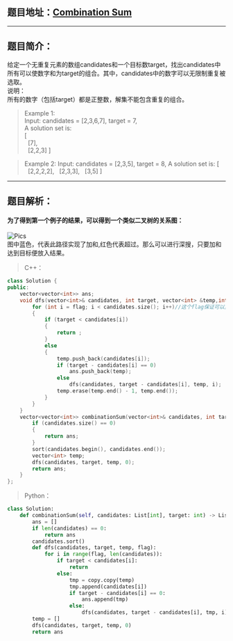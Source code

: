 ## 题目地址：[Combination Sum](https://leetcode.com/problems/combination-sum/)
---
## 题目简介：  
给定一个无重复元素的数组candidates和一个目标数target，找出candidates中所有可以使数字和为target的组合。其中，candidates中的数字可以无限制重复被选取。   
说明：  
所有的数字（包括target）都是正整数，解集不能包含重复的组合。    

> Example 1:    
> Input: candidates = [2,3,6,7], target = 7,   
> A solution set is:  
> [  
> &nbsp;&nbsp;[7],  
> &nbsp;&nbsp;[2,2,3]
> ]

> Example 2:
> Input: candidates = [2,3,5], target = 8,
> A solution set is:
> [
> &nbsp;&nbsp;[2,2,2,2],
> &nbsp;&nbsp;[2,3,3],
> &nbsp;&nbsp;[3,5]
> ]
 
---
## 题目解析： 
#### 为了得到第一个例子的结果，可以得到一个类似二叉树的关系图：  
![Pics](https://img-blog.csdnimg.cn/20190325095732655.png?x-oss-process=image/watermark,type_ZmFuZ3poZW5naGVpdGk,shadow_10,text_aHR0cHM6Ly9ibG9nLmNzZG4ubmV0L2NoYW9fc2hpbmU=,size_16,color_FFFFFF,t_70)  
图中蓝色，代表此路径实现了加和,红色代表超过。那么可以进行深搜，只要加和达到目标便放入结果。  

> C++：
```c++
class Solution {
public:
    vector<vector<int>> ans;
    void dfs(vector<int>& candidates, int target, vector<int> &temp,int flag){
        for (int i = flag; i < candidates.size(); i++)//这个flag保证可以重用当前数字
        {
            if (target < candidates[i])
            {
                return ;
            }
            else
            {
                temp.push_back(candidates[i]);
                if (target - candidates[i] == 0)
                    ans.push_back(temp);
                else
                    dfs(candidates, target - candidates[i], temp, i);
                temp.erase(temp.end() - 1, temp.end());
            }
        }
    }
    vector<vector<int>> combinationSum(vector<int>& candidates, int target) {
        if (candidates.size() == 0)
        {
            return ans;
        }
        sort(candidates.begin(), candidates.end());
        vector<int> temp;
        dfs(candidates, target, temp, 0);
        return ans;
    }
};
```

> Python：
```python
class Solution:        
    def combinationSum(self, candidates: List[int], target: int) -> List[List[int]]:
        ans = []
        if len(candidates) == 0:
            return ans
        candidates.sort()
        def dfs(candidates, target, temp, flag):
            for i in range(flag, len(candidates)):
                if target < candidates[i]:
                    return
                else:
                    tmp = copy.copy(temp)
                    tmp.append(candidates[i])
                    if target - candidates[i] == 0:
                        ans.append(tmp)
                    else:
                        dfs(candidates, target - candidates[i], tmp, i)
        temp = []
        dfs(candidates, target, temp, 0)
        return ans
```

